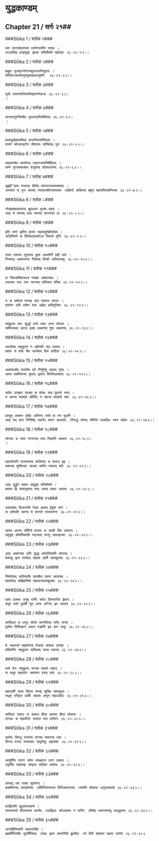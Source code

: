 युद्धकाण्डम्
===============================


## Chapter 21  / सर्गः २१##


###Slōka 1 / श्लोक १###


    ततः सागरवेलायाम् दर्भानास्तीर्य राघवः ।
    अञ्जलिम् प्राङ्मुखः कृत्वा प्रतिशिश्ये महोदधेः ॥६-२१-१॥।।


###Slōka 2 / श्लोक २###


    बाहुम् भुजङ्गभोगाभमुपधायारिसूदनः ।
    मणिकाञ्चनकेयूरमुक्ताप्रवरभूषणैः  ॥६-२१-२॥।।


###Slōka 3 / श्लोक ३###


    भुजैः परमनारीणामभिमृष्टमनेकधा ॥६-२१-३॥।
    ।


###Slōka 4 / श्लोक ४###


    चन्दनागुरुभिश्चैव पुरस्तादभिसेवितम् ॥६-२१-४॥।
    ।


###Slōka 5 / श्लोक ५###


    बालसूर्यप्रकाशैश्च चन्दनैरुपशोभितम् ।
    शयने चोत्तमाङ्गेन सीतायाः शोभितम् पुरा ॥६-२१-५॥।।


###Slōka 6 / श्लोक ६###


    तक्षकस्येव सम्भोगम् गङ्गाजलनिषेवितम् ।
    सम्गे युगसम्काशम् शत्रूणाम् शोकवर्धनम् ॥६-२१-६॥।।


###Slōka 7 / श्लोक ७###


    सुह्R^दाम् नन्दनम् दीर्घम् सागरान्तव्यपाश्रयम् ।
    अस्यता च पुनः सव्यम् ज्याघातविगतत्वचम् ।दक्षिणो कक्षिणम् बहुम् महापरिघसम्निभम् ॥६-२१-७॥।।


###Slōka 8 / श्लोक ८###


    गोसहस्रप्रदातारम् ह्युपधाय भुजम् महत् ।
    अद्य मे मरणम् वाथ तरणम् सागरस्य वा ॥६-२१-८॥।।


###Slōka 9 / श्लोक ९###


    इति रामो धृतिम् कृत्वा महाबाहुर्महोदधिम् ।
    अधिशिश्ये च विधिवत्प्रयतोऽत्र स्थितो मुनिः ॥६-२१-९॥।।


###Slōka 10 / श्लोक १०###


    तस्य रामस्य सुप्तस्य कुश आस्तीर्णे मही तले ।
    नियमाद् अप्रमत्तस्य निशास् तिस्रो अतिचक्रमुः ॥६-२१-१०॥।।


###Slōka 11 / श्लोक ११###


    स त्रिरात्रोषितस्तत्र नयज्ञो धर्मवत्सलः ।
    उपासत तदा रामः सागरम् सरिताम् पतिम् ॥६-२१-११॥।।


###Slōka 12 / श्लोक १२###


    न च दर्शयते मन्दस् तदा रामस्य सागरः ।
    प्रयतेन अपि रामेण यथा अर्हम् अभिपूजितः ॥६-२१-१२॥।।


###Slōka 13 / श्लोक १३###


    समुद्रस्य ततः क्रुद्धो रामो रक्त अन्त लोचनः ।
    समीपस्थम् उवाच इदम् लक्ष्मणम् शुभ लक्ष्मणम् ॥६-२१-१३॥।।


###Slōka 14 / श्लोक १४###


    अवलेपम् समुद्रस्य न दर्शयति यत् स्वयम् ।
    प्रशमः च क्षमा चैव आर्जवम् प्रिय वादिता ॥६-२१-१४॥।।


###Slōka 15 / श्लोक १५###


    असामर्थ्यम् फलन्ति एते निर्गुणेषु सताम् गुणाः ।
    आत्म प्रशम्सिनम् दुष्टम् धृष्टम् विपरिधावकम् ॥६-२१-१५॥।।


###Slōka 16 / श्लोक १६###


    सर्वत्र उत्सृष्ट दण्डम् च लोकः सत् कुरुते नरम् ।
    न साम्ना शक्यते कीर्तिर् न साम्ना शक्यते यशः ॥६-२१-१६॥।।


###Slōka 17 / श्लोक १७###


    प्राप्तुम् लक्ष्मण लोके अस्मिन् जयो वा रण मूधनि ।
    अद्य मद् बाण निर्भिन्नैर् मकरैर् मकर आलयम् ।निरुद्ध तोयम् सौमित्रे प्लवद्भिः पश्य सर्वतः ॥६-२१-१७॥।।


###Slōka 18 / श्लोक १८###


    भोगामः च पश्य नागानाम् मया भिन्नानि लक्ष्मण ॥६-२१-१८॥।
    ।


###Slōka 19 / श्लोक १९###


    महाभोगानि मत्स्यानाम् करिणाम् च करान् इह ।
    सशन्ख शुक्तिका जालम् समीन मकरम् शरैः ॥६-२१-१९॥।।


###Slōka 20 / श्लोक २०###


    अद्य युद्धेन महता समुद्रम् परिशोषये ।
    क्षमया हि समायुक्तम् माम् अयम् मकर आलयः ॥६-२१-२०॥।।


###Slōka 21 / श्लोक २१###


    असमर्थम् विजानाति धिक् क्षमाम् ईदृशे जने ।
    स दर्शयति साम्ना मे सागरो रूपमात्मनः ॥६-२१-२१॥।।


###Slōka 22 / श्लोक २२###


    चापम् आनय सौमित्रे शरामः च आशी विष उपमान् ।
    समुद्रम् शोषयिष्यामि पद्भ्याम् यान्तु प्लवङ्गमाः ॥६-२१-२२॥।।


###Slōka 23 / श्लोक २३###


    अद्य अक्षोभ्यम् अपि क्रुद्धः क्षोभयिष्यामि सागरम् ।
    वेलासु कृत मर्यादम् सहसा ऊर्मि समाकुलम् ॥६-२१-२३॥।।


###Slōka 24 / श्लोक २४###


    निर्मर्यादम् करिष्यामि सायकैर् वरुण आलयम् ।
    महार्णवम् क्षोBहयिष्ये महादानवसम्कुलम् ॥६-२१-२४॥।।


###Slōka 25 / श्लोक २५###


    एवम् उक्त्वा धनुष् पाणिः क्रोध विस्फारित ईक्षणः ।
    बभूव रामो दुर्धर्षो युग अन्त अग्निर् इव ज्वलन् ॥६-२१-२५॥।।


###Slōka 26 / श्लोक २६###


    सम्पीड्य च धनुर् घोरम् कम्पयित्वा शरैर् जगत् ।
    मुमोच विशिखान् उग्रान् वज्राणि इव शत क्रतुः ॥६-२१-२६॥।।


###Slōka 27 / श्लोक २७###


    ते ज्वलन्तो महावेगास् तेजसा सायक उत्तमाः ।
    प्रविशन्ति समुद्रस्य सलिलम् त्रस्त पन्नगम् ॥६-२१-२७॥।।


###Slōka 28 / श्लोक २८###


    ततो वेगः समुद्रस्य सनक्र मकरो महान् ।
    स बभूव महाघोरः समारुत रवस् तदा ॥६-२१-२८॥।।


###Slōka 29 / श्लोक २९###


    महाऊर्मि माला विततः शन्ख शुक्ति समाकुलः ।
    सधूम परिवृत्त ऊर्मिः सहसा अभून् महाउदधिः ॥६-२१-२९॥।।


###Slōka 30 / श्लोक ३०###


    व्यथिताः पन्नगाः च आसन् दीप्त आस्या दीप्त लोचनाः ।
    दानवाः च महावीर्याः पाताल तल वासिनः ॥६-२१-३०॥।।


###Slōka 31 / श्लोक ३१###


    ऊर्मयः सिन्धु राजस्य सनक्र मकरास् तदा ।
    विन्ध्य मन्दर सम्काशाः समुत्पेतुः सहस्रशः ॥६-२१-३१॥।।


###Slōka 32 / श्लोक ३२###


    आघूर्णित तरन्ग ओघः सम्ब्भ्रान्त उरग राक्षसः ।
    उद्वर्तित महाग्राहः सम्वृत्तः सलिल आशयः ॥६-२१-३२॥।।


###Slōka 33 / श्लोक ३३###


    ततस्तु तम् राघव मुग्रवेगम् ।
    प्रकर्षमाणम् ध्मरप्रमेयम् ।सौमित्रिरुत्पत्य विनिःश्वसन्तम् ।मामेति चोक्त्वा धनुराललम्बे ॥६-२१-३३॥।।


###Slōka 34 / श्लोक ३४###


    एतद्विनापि ह्युदधेस्तवार्य ।
    सम्पत्स्यते वीरतमस्य कार्यम् ।भवद्विधाः क्रोधवशम् न यान्ति ।दीर्घम् भवान्पश्यतु साधुवृत्तम् ॥६-२१-३४॥।।


###Slōka 35 / श्लोक ३५###


    अन्तर्हितैश्चापि तथान्तरिक्षे ।
    ब्रह्मर्षिभिश्चैव सुरर्षिभिश्च ।शब्दः कृतः कष्टमिति ब्रुवद्भि ।र्मा मेति चोक्त्वा महता स्वरेण ॥६-२१-३५॥


